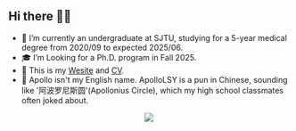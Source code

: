 ## Hi there 👋🏻


- 🐰 I’m currently an undergraduate at SJTU, studying for a 5-year medical degree from 2020/09 to expected 2025/06.
- 🎓 I’m Looking for a Ph.D. program in Fall 2025.
- 💭 This is my [Wesite](https://apollolsy.github.io/Attic/about/) and [CV](https://drive.google.com/file/d/12ItCSLegxhgdNpkH-K6VlXpqaINbt2uN/preview).
- 👀 Apollo isn't my English name. ApolloLSY is a pun in Chinese, sounding like '阿波罗尼斯圆'(Apollonius Circle), which my high school classmates often joked about.


<p align="center">
  <img src = "https://streak-stats.demolab.com?user=ApolloLSY&theme=tokyonight-duo&border_radius=50&card_width=800&hide_border=true&dates=F82B27&ring=17A0EC&fire=F82B27&currStreakNum=17A0EC&currStreakLabel=17A0EC&sideNums=17A0EC&sideLabels=17A0EC&excludeDaysLabel=17A0EC">
</p>

<!-- 

  <img src="https://github-readme-stats.vercel.app/api?username=ApolloLSY&count_private=true&show_icons=true&theme=dracula&line_height=30&include_all_commits=true&hide=contribs,prs&border_radius=20&title_color=17A0EC&icon_color=17A0EC">
  <img src="https://github-readme-stats.vercel.app/api/top-langs/?username=ApolloLSY&theme=dracula&layout=compact&line_height=30&border_radius=20&title_color=17A0EC&icon_color=17A0EC">

-->
